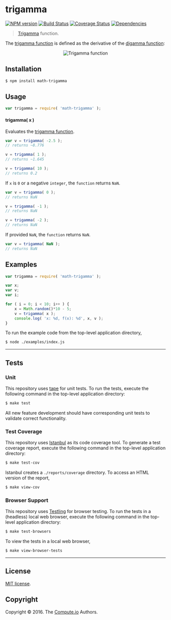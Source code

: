 trigamma
===
[![NPM version][npm-image]][npm-url] [![Build Status][build-image]][build-url] [![Coverage Status][coverage-image]][coverage-url] [![Dependencies][dependencies-image]][dependencies-url]

> [Trigamma][trigamma-function] function.

The [trigamma function][trigamma-function] is defined as the derivative of the [digamma function][digamma-function]:

<div class="equation" align="center" data-raw-text="\psi_1(x) = \frac{d}{dx} \psi(x) = \sum_{n = 0}^{\infty}\frac{1}{(x + n)^2}" data-equation="">
	<img src="https://cdn.rawgit.com/math-io/trigamma/676057020d2c20f818f6e6376ee47d8d8b1bb7a7/docs/img/eqn.svg" alt="Trigamma function">
	<br>
</div>

## Installation

``` bash
$ npm install math-trigamma
```


## Usage

``` javascript
var trigamma = require( 'math-trigamma' );
```


#### trigamma( x )

Evaluates the [trigamma function][trigamma-function].

``` javascript
var v = trigamma( -2.5 );
// returns ~8.776

v = trigamma( 1 );
// returns ~1.645

v = trigamma( 10 );
// returns 0.2
```

If `x` is `0` or a negative `integer`, the `function` returns `NaN`.

``` javascript
var v = trigamma( 0 );
// returns NaN

v = trigamma( -1 );
// returns NaN

v = trigamma( -2 );
// returns NaN
```

If provided `NaN`, the `function` returns `NaN`.

``` javascript
var v = trigamma( NaN );
// returns NaN
```


## Examples

``` javascript
var trigamma = require( 'math-trigamma' );

var x;
var v;
var i;

for ( i = 0; i < 10; i++ ) {
	x = Math.random()*10 - 5;
	v = trigamma( x );
	console.log( 'x: %d, f(x): %d', x, v );
}
```

To run the example code from the top-level application directory,

``` bash
$ node ./examples/index.js
```


---
## Tests

### Unit

This repository uses [tape][tape] for unit tests. To run the tests, execute the following command in the top-level application directory:

``` bash
$ make test
```

All new feature development should have corresponding unit tests to validate correct functionality.


### Test Coverage

This repository uses [Istanbul][istanbul] as its code coverage tool. To generate a test coverage report, execute the following command in the top-level application directory:

``` bash
$ make test-cov
```

Istanbul creates a `./reports/coverage` directory. To access an HTML version of the report,

``` bash
$ make view-cov
```


### Browser Support

This repository uses [Testling][testling] for browser testing. To run the tests in a (headless) local web browser, execute the following command in the top-level application directory:

``` bash
$ make test-browsers
```

To view the tests in a local web browser,

``` bash
$ make view-browser-tests
```

<!-- [![browser support][browsers-image]][browsers-url] -->


---
## License

[MIT license](http://opensource.org/licenses/MIT).


## Copyright

Copyright &copy; 2016. The [Compute.io][compute-io] Authors.


[npm-image]: http://img.shields.io/npm/v/math-trigamma.svg
[npm-url]: https://npmjs.org/package/math-trigamma

[build-image]: http://img.shields.io/travis/math-io/trigamma/master.svg
[build-url]: https://travis-ci.org/math-io/trigamma

[coverage-image]: https://img.shields.io/codecov/c/github/math-io/trigamma/master.svg
[coverage-url]: https://codecov.io/github/math-io/trigamma?branch=master

[dependencies-image]: http://img.shields.io/david/math-io/trigamma.svg
[dependencies-url]: https://david-dm.org/math-io/trigamma

[dev-dependencies-image]: http://img.shields.io/david/dev/math-io/trigamma.svg
[dev-dependencies-url]: https://david-dm.org/dev/math-io/trigamma

[github-issues-image]: http://img.shields.io/github/issues/math-io/trigamma.svg
[github-issues-url]: https://github.com/math-io/trigamma/issues

[tape]: https://github.com/substack/tape
[istanbul]: https://github.com/gotwarlost/istanbul
[testling]: https://ci.testling.com

[boost-trigamma]: http://www.boost.org/doc/libs/1_60_0/libs/math/doc/html/math_toolkit/sf_gamma/trigamma.html#math_toolkit.sf_gamma.trigamma.implementation
[compute-io]: https://github.com/compute-io/
[trigamma-function]: https://en.wikipedia.org/wiki/Trigamma_function
[digamma-function]: https://en.wikipedia.org/wiki/Digamma_function

